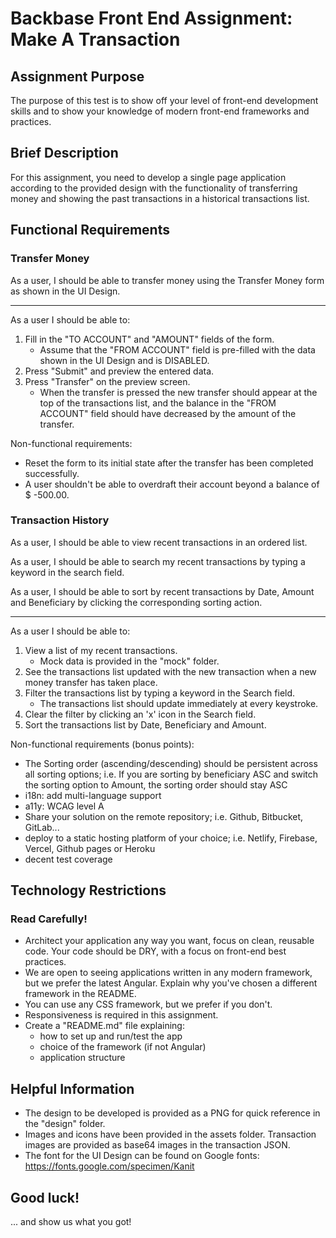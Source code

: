 # Backbase Front End Assignment: Make A Transaction

## Assignment Purpose

The purpose of this test is to show off your level of front-end development skills and to show your knowledge of modern front-end frameworks and practices.

## Brief Description

For this assignment, you need to develop a single page application according to the provided design with the functionality of transferring money and showing the past transactions in a historical transactions list.

## Functional Requirements

### Transfer Money

As a user, I should be able to transfer money using the Transfer Money form as shown in the UI Design.

---

As a user I should be able to:

1. Fill in the "TO ACCOUNT" and "AMOUNT" fields of the form. 
    - Assume that the "FROM ACCOUNT" field is pre-filled with the data shown in the UI Design and is DISABLED.
2. Press "Submit" and preview the entered data.
3. Press "Transfer" on the preview screen. 
    - When the transfer is pressed the new transfer should appear at the top of the transactions list, and the balance in the "FROM ACCOUNT" field should have decreased by the amount of the transfer.

Non-functional requirements:

- Reset the form to its initial state after the transfer has been completed successfully.
- A user shouldn't be able to overdraft their account beyond a balance of $ -500.00.

### Transaction History

As a user, I should be able to view recent transactions in an ordered list.

As a user, I should be able to search my recent transactions by typing a keyword in the search field.

As a user, I should be able to sort by recent transactions by Date, Amount and Beneficiary by clicking the corresponding sorting action.

---

As a user I should be able to:

1. View a list of my recent transactions.
    - Mock data is provided in the "mock" folder.
2. See the transactions list updated with the new transaction when a new money transfer has taken place.
3. Filter the transactions list by typing a keyword in the Search field.
    - The transactions list should update immediately at every keystroke.
4. Clear the filter by clicking an 'x' icon in the Search field.
4. Sort the transactions list by Date, Beneficiary and Amount.

Non-functional requirements (bonus points):

- The Sorting order (ascending/descending) should be persistent across all sorting options; i.e. If you are sorting by beneficiary ASC and switch the sorting option to Amount, the sorting order should stay ASC
- i18n: add multi-language support
- a11y: WCAG level A
- Share your solution on the remote repository; i.e. Github, Bitbucket, GitLab...
- deploy to a static hosting platform of your choice; i.e. Netlify, Firebase, Vercel, Github pages or Heroku
- decent test coverage


## Technology Restrictions

### Read Carefully!

- Architect your application any way you want, focus on clean, reusable code. Your code should be DRY, with a focus on front-end best practices.
- We are open to seeing applications written in any modern framework, but we prefer the latest Angular. Explain why you've chosen a different framework in the README.
- You can use any CSS framework, but we prefer if you don't.
- Responsiveness is required in this assignment.
- Create a "README.md" file explaining:
    - how to set up and run/test the app
    - choice of the framework (if not Angular)
    - application structure

## Helpful Information

- The design to be developed is provided as a PNG for quick reference in the "design" folder.
- Images and icons have been provided in the assets folder. Transaction images are provided as base64 images in the transaction JSON.
- The font for the UI Design can be found on Google fonts: https://fonts.google.com/specimen/Kanit


## Good luck!

... and show us what you got!

